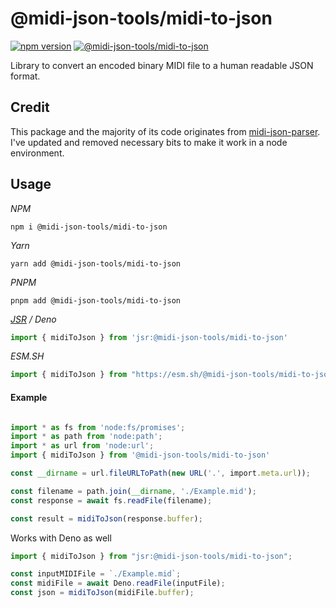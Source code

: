 # @midi-json-tools/midi-to-json
  [![npm version](https://badge.fury.io/js/@midi-json-tools%2Fmidi-to-json.svg)](https://www.npmjs.com/package/@midi-json-tools/midi-to-json) 
  [![@midi-json-tools/midi-to-json](https://jsr-badge.deno.dev/@midi-json-tools/midi-to-json/stable.svg?label=jsr-package)](https://jsr.io/@midi-json-tools/midi-to-json)

Library to convert an encoded binary MIDI file to a human readable JSON format.

## Credit

This package and the majority of its code originates from [midi-json-parser](https://github.com/chrisguttandin/midi-json-parser). I've updated and removed necessary bits to make it work in a node environment.


## Usage

*NPM*
```
npm i @midi-json-tools/midi-to-json
```

*Yarn*
```
yarn add @midi-json-tools/midi-to-json
```

*PNPM*
```
pnpm add @midi-json-tools/midi-to-json
```

*[JSR](https://jsr.io) / Deno*
```typescript
import { midiToJson } from 'jsr:@midi-json-tools/midi-to-json'
```

*ESM.SH*
```typescript
import { midiToJson } from "https://esm.sh/@midi-json-tools/midi-to-json@latest";
```

#### Example
```typescript

import * as fs from 'node:fs/promises';
import * as path from 'node:path';
import * as url from 'node:url';
import { midiToJson } from '@midi-json-tools/midi-to-json'

const __dirname = url.fileURLToPath(new URL('.', import.meta.url));

const filename = path.join(__dirname, './Example.mid');
const response = await fs.readFile(filename);

const result = midiToJson(response.buffer);

```

Works with Deno as well

```typescript
import { midiToJson } from "jsr:@midi-json-tools/midi-to-json";

const inputMIDIFile = `./Example.mid`;
const midiFile = await Deno.readFile(inputFile);
const json = midiToJson(midiFile.buffer);
```